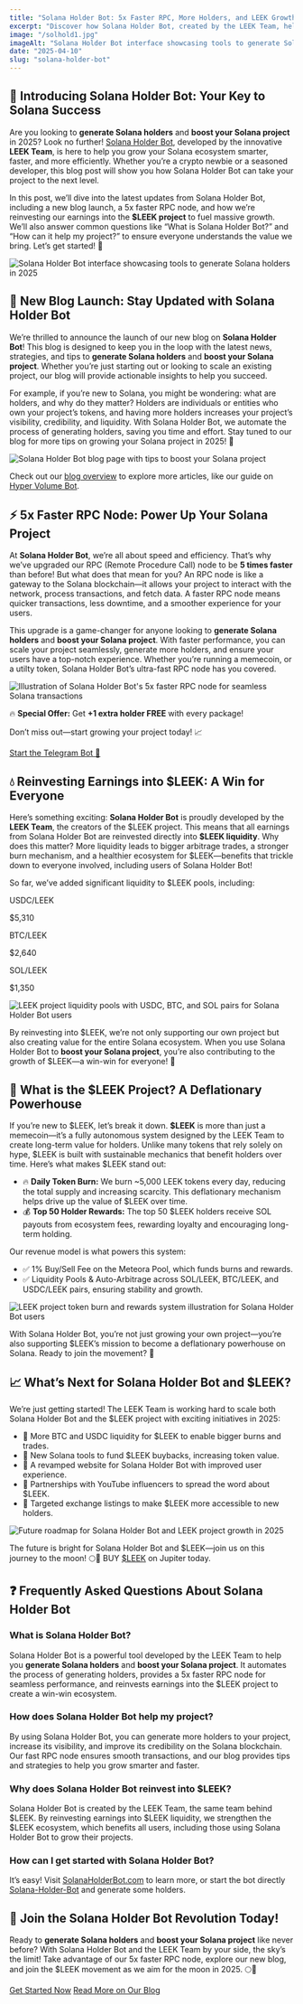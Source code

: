 ```yaml
---
title: "Solana Holder Bot: 5x Faster RPC, More Holders, and LEEK Growth in 2025"
excerpt: "Discover how Solana Holder Bot, created by the LEEK Team, helps you generate Solana holders and boost your Solana project with a 5x faster RPC, a new blog, and exciting $LEEK project updates."
image: "/solhold1.jpg"
imageAlt: "Solana Holder Bot interface showcasing tools to generate Solana holders in 2025"
date: "2025-04-10"
slug: "solana-holder-bot"
---
```


<div class="space-y-8">
  <section class="bg-gray-800 p-6 rounded-lg shadow-lg">
    <h2 class="text-2xl font-bold text-white mb-4">🚀 Introducing Solana Holder Bot: Your Key to Solana Success</h2>
    <p class="text-gray-300 mb-4">
      Are you looking to <strong>generate Solana holders</strong> and <strong>boost your Solana project</strong> in 2025? Look no further! <a href="/" class="text-blue-400 hover:text-blue-300 underline">Solana Holder Bot</a>, developed by the innovative <strong>LEEK Team</strong>, is here to help you grow your Solana ecosystem smarter, faster, and more efficiently. Whether you’re a crypto newbie or a seasoned developer, this blog post will show you how Solana Holder Bot can take your project to the next level.
    </p>
    <p class="text-gray-300 mb-4">
      In this post, we’ll dive into the latest updates from Solana Holder Bot, including a new blog launch, a 5x faster RPC node, and how we’re reinvesting our earnings into the <strong>$LEEK project</strong> to fuel massive growth. We’ll also answer common questions like “What is Solana Holder Bot?” and “How can it help my project?” to ensure everyone understands the value we bring. Let’s get started! 🌟
    </p>
    <img src="/solhold5.jpg" alt="Solana Holder Bot interface showcasing tools to generate Solana holders in 2025" class="w-full h-auto rounded-lg mb-4" />
  </section>

  <section class="bg-gray-800 p-6 rounded-lg shadow-lg">
    <h2 class="text-2xl font-bold text-white mb-4">📝 New Blog Launch: Stay Updated with Solana Holder Bot</h2>
    <p class="text-gray-300 mb-4">
      We’re thrilled to announce the launch of our new blog on <strong>Solana Holder Bot</strong>! This blog is designed to keep you in the loop with the latest news, strategies, and tips to <strong>generate Solana holders</strong> and <strong>boost your Solana project</strong>. Whether you’re just starting out or looking to scale an existing project, our blog will provide actionable insights to help you succeed.
    </p>
    <p class="text-gray-300 mb-4">
      For example, if you’re new to Solana, you might be wondering: what are holders, and why do they matter? Holders are individuals or entities who own your project’s tokens, and having more holders increases your project’s visibility, credibility, and liquidity. With Solana Holder Bot, we automate the process of generating holders, saving you time and effort. Stay tuned to our blog for more tips on growing your Solana project in 2025! 🚀
    </p>
    <img src="/solhold6.jpg" alt="Solana Holder Bot blog page with tips to boost your Solana project" class="w-full h-auto rounded-lg mb-4" />
    <p class="text-gray-300">
      Check out our <a href="/blog" class="text-blue-400 hover:text-blue-300 underline">blog overview</a> to explore more articles, like our guide on <a href="/blog/mellow-man-hyper-volume-bot" class="text-blue-400 hover:text-blue-300 underline">Hyper Volume Bot</a>.
    </p>
  </section>

  <section class="bg-gray-800 p-6 rounded-lg shadow-lg">
    <h2 class="text-2xl font-bold text-white mb-4">⚡️ 5x Faster RPC Node: Power Up Your Solana Project</h2>
    <p class="text-gray-300 mb-4">
      At <strong>Solana Holder Bot</strong>, we’re all about speed and efficiency. That’s why we’ve upgraded our RPC (Remote Procedure Call) node to be <strong>5 times faster</strong> than before! But what does that mean for you? An RPC node is like a gateway to the Solana blockchain—it allows your project to interact with the network, process transactions, and fetch data. A faster RPC node means quicker transactions, less downtime, and a smoother experience for your users.
    </p>
    <p class="text-gray-300 mb-4">
      This upgrade is a game-changer for anyone looking to <strong>generate Solana holders</strong> and <strong>boost your Solana project</strong>. With faster performance, you can scale your project seamlessly, generate more holders, and ensure your users have a top-notch experience. Whether you’re running a memecoin, or a utilty token, Solana Holder Bot’s ultra-fast RPC node has you covered.
    </p>
    <img src="/solhold7.jpg" alt="Illustration of Solana Holder Bot's 5x faster RPC node for seamless Solana transactions" class="w-full h-auto rounded-lg mb-4" />
    <div class="bg-blue-900 p-4 rounded-lg">
      <p class="text-blue-300 font-semibold">
        🔥 <strong>Special Offer:</strong> Get <strong>+1 extra holder FREE</strong> with every package!
      </p>
      <p class="text-gray-300 mt-2">
        Don’t miss out—start growing your project today! 📈
      </p>
      <div class="mt-4 flex space-x-4">
        <a href="https://t.me/Degen_WG_bot" class="text-blue-400 hover:text-blue-300 underline">Start the Telegram Bot 💬</a>
      </div>
    </div>
  </section>

  <section class="bg-gray-800 p-6 rounded-lg shadow-lg">
    <h2 class="text-2xl font-bold text-white mb-4">💧 Reinvesting Earnings into $LEEK: A Win for Everyone</h2>
    <p class="text-gray-300 mb-4">
      Here’s something exciting: <strong>Solana Holder Bot</strong> is proudly developed by the <strong>LEEK Team</strong>, the creators of the $LEEK project. This means that all earnings from Solana Holder Bot are reinvested directly into <strong>$LEEK liquidity</strong>. Why does this matter? More liquidity leads to bigger arbitrage trades, a stronger burn mechanism, and a healthier ecosystem for $LEEK—benefits that trickle down to everyone involved, including users of Solana Holder Bot!
    </p>
    <p class="text-gray-300 mb-4">
      So far, we’ve added significant liquidity to $LEEK pools, including:
    </p>
    <div class="grid grid-cols-1 sm:grid-cols-3 gap-4 mb-4">
      <div class="bg-gray-700 p-4 rounded-lg text-center">
        <p class="text-blue-400 font-semibold">USDC/LEEK</p>
        <p class="text-gray-300">$5,310</p>
      </div>
      <div class="bg-gray-700 p-4 rounded-lg text-center">
        <p class="text-blue-400 font-semibold">BTC/LEEK</p>
        <p class="text-gray-300">$2,640</p>
      </div>
      <div class="bg-gray-700 p-4 rounded-lg text-center">
        <p class="text-blue-400 font-semibold">SOL/LEEK</p>
        <p class="text-gray-300">$1,350</p>
      </div>
    </div>
    <img src="/solhold4.jpg" alt="LEEK project liquidity pools with USDC, BTC, and SOL pairs for Solana Holder Bot users" class="w-full h-auto rounded-lg mb-4" />
    <p class="text-gray-300">
      By reinvesting into $LEEK, we’re not only supporting our own project but also creating value for the entire Solana ecosystem. When you use Solana Holder Bot to <strong>boost your Solana project</strong>, you’re also contributing to the growth of $LEEK—a win-win for everyone! 🌱
    </p>
  </section>

  <section class="bg-gray-800 p-6 rounded-lg shadow-lg">
    <h2 class="text-2xl font-bold text-white mb-4">🌱 What is the $LEEK Project? A Deflationary Powerhouse</h2>
    <p class="text-gray-300 mb-4">
      If you’re new to $LEEK, let’s break it down. <strong>$LEEK</strong> is more than just a memecoin—it’s a fully autonomous system designed by the LEEK Team to create long-term value for holders. Unlike many tokens that rely solely on hype, $LEEK is built with sustainable mechanics that benefit holders over time. Here’s what makes $LEEK stand out:
    </p>
    <ul class="list-none space-y-2 text-gray-300 mb-4">
      <li class="flex items-start">
        <span class="text-blue-400 mr-2">🔥</span> <strong>Daily Token Burn:</strong> We burn ~5,000 LEEK tokens every day, reducing the total supply and increasing scarcity. This deflationary mechanism helps drive up the value of $LEEK over time.
      </li>
      <li class="flex items-start">
        <span class="text-blue-400 mr-2">💰</span> <strong>Top 50 Holder Rewards:</strong> The top 50 $LEEK holders receive SOL payouts from ecosystem fees, rewarding loyalty and encouraging long-term holding.
      </li>
    </ul>
    <p class="text-gray-300 mb-4">
      Our revenue model is what powers this system:
    </p>
    <ul class="list-none space-y-2 text-gray-300 mb-4">
      <li class="flex items-start">
        <span class="text-blue-400 mr-2">✅</span> 1% Buy/Sell Fee on the Meteora Pool, which funds burns and rewards.
      </li>
      <li class="flex items-start">
        <span class="text-blue-400 mr-2">✅</span> Liquidity Pools & Auto-Arbitrage across SOL/LEEK, BTC/LEEK, and USDC/LEEK pairs, ensuring stability and growth.
      </li>
    </ul>
    <img src="/solhold3.jpg" alt="LEEK project token burn and rewards system illustration for Solana Holder Bot users" class="w-full h-auto rounded-lg mb-4" />
    <p class="text-gray-300">
      With Solana Holder Bot, you’re not just growing your own project—you’re also supporting $LEEK’s mission to become a deflationary powerhouse on Solana. Ready to join the movement? 🚀
    </p>
  </section>

  <section class="bg-gray-800 p-6 rounded-lg shadow-lg">
    <h2 class="text-2xl font-bold text-white mb-4">📈 What’s Next for Solana Holder Bot and $LEEK?</h2>
    <p class="text-gray-300 mb-4">
      We’re just getting started! The LEEK Team is working hard to scale both Solana Holder Bot and the $LEEK project with exciting initiatives in 2025:
    </p>
    <ul class="list-none space-y-2 text-gray-300 mb-4">
      <li class="flex items-start">
        <span class="text-blue-400 mr-2">🔹</span> More BTC and USDC liquidity for $LEEK to enable bigger burns and trades.
      </li>
      <li class="flex items-start">
        <span class="text-blue-400 mr-2">🔹</span> New Solana tools to fund $LEEK buybacks, increasing token value.
      </li>
      <li class="flex items-start">
        <span class="text-blue-400 mr-2">🔹</span> A revamped website for Solana Holder Bot with improved user experience.
      </li>
      <li class="flex items-start">
        <span class="text-blue-400 mr-2">🔹</span> Partnerships with YouTube influencers to spread the word about $LEEK.
      </li>
      <li class="flex items-start">
        <span class="text-blue-400 mr-2">🔹</span> Targeted exchange listings to make $LEEK more accessible to new holders.
      </li>
    </ul>
    <img src="/solhold2.jpg" alt="Future roadmap for Solana Holder Bot and LEEK project growth in 2025" class="w-full h-auto rounded-lg mb-4" />
    <p class="text-gray-300">
      The future is bright for Solana Holder Bot and $LEEK—join us on this journey to the moon! 🌕🚀 BUY <a href="https://jup.ag/swap/SOL-Fdp3GvvkJZkaKLF7DBwLs5Ar1xeNgg4sPR3LCoSgXn58" class="text-blue-400 hover:text-blue-300 underline">$LEEK</a> on Jupiter today.
    </p>
  </section>

  <section class="bg-gray-800 p-6 rounded-lg shadow-lg">
    <h2 class="text-2xl font-bold text-white mb-4">❓ Frequently Asked Questions About Solana Holder Bot</h2>
    <h3 class="text-xl font-semibold text-white mb-2">What is Solana Holder Bot?</h3>
    <p class="text-gray-300 mb-4">
      Solana Holder Bot is a powerful tool developed by the LEEK Team to help you <strong>generate Solana holders</strong> and <strong>boost your Solana project</strong>. It automates the process of generating holders, provides a 5x faster RPC node for seamless performance, and reinvests earnings into the $LEEK project to create a win-win ecosystem.
    </p>
    <h3 class="text-xl font-semibold text-white mb-2">How does Solana Holder Bot help my project?</h3>
    <p class="text-gray-300 mb-4">
      By using Solana Holder Bot, you can generate more holders to your project, increase its visibility, and improve its credibility on the Solana blockchain. Our fast RPC node ensures smooth transactions, and our blog provides tips and strategies to help you grow smarter and faster.
    </p>
    <h3 class="text-xl font-semibold text-white mb-2">Why does Solana Holder Bot reinvest into $LEEK?</h3>
    <p class="text-gray-300 mb-4">
      Solana Holder Bot is created by the LEEK Team, the same team behind $LEEK. By reinvesting earnings into $LEEK liquidity, we strengthen the $LEEK ecosystem, which benefits all users, including those using Solana Holder Bot to grow their projects.
    </p>
    <h3 class="text-xl font-semibold text-white mb-2">How can I get started with Solana Holder Bot?</h3>
    <p class="text-gray-300">
      It’s easy! Visit <a href="http://solanaholderbot.com" class="text-blue-400 hover:text-blue-300 underline">SolanaHolderBot.com</a> to learn more, or start the bot directly <a href="https://t.me/Degen_WG_bot" class="text-blue-400 hover:text-blue-300 underline">Solana-Holder-Bot</a> and generate some holders.
    </p>
  </section>

  <section class="bg-gray-800 p-6 rounded-lg shadow-lg">
    <h2 class="text-2xl font-bold text-white mb-4">🎯 Join the Solana Holder Bot Revolution Today!</h2>
    <p class="text-gray-300 mb-4">
      Ready to <strong>generate Solana holders</strong> and <strong>boost your Solana project</strong> like never before? With Solana Holder Bot and the LEEK Team by your side, the sky’s the limit! Take advantage of our 5x faster RPC node, explore our new blog, and join the $LEEK movement as we aim for the moon in 2025. 🌕🚀
    </p>
    <div class="mt-4 flex space-x-4">
      <a href="http://solanaholderbot.com" class="text-blue-400 hover:text-blue-300 underline">Get Started Now</a>
      <a href="/blog" class="text-blue-400 hover:text-blue-300 underline">Read More on Our Blog</a>
    </div>
  </section>
</div>